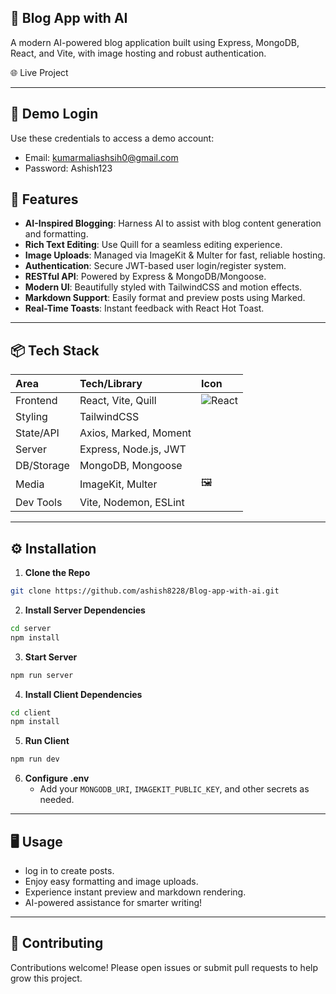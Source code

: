 ## 📝 Blog App with AI

A modern AI-powered blog application built using Express, MongoDB, React, and Vite, with image hosting and robust authentication.

🌐 Live Project

***

## 🧪 Demo Login

Use these credentials to access a demo account:
- Email: kumarmaliashsih0@gmail.com
- Password: Ashish123


## 🚀 Features

- **AI-Inspired Blogging**: Harness AI to assist with blog content generation and formatting.
- **Rich Text Editing**: Use Quill for a seamless editing experience.
- **Image Uploads**: Managed via ImageKit \& Multer for fast, reliable hosting.
- **Authentication**: Secure JWT-based user login/register system.
- **RESTful API**: Powered by Express \& MongoDB/Mongoose.
- **Modern UI**: Beautifully styled with TailwindCSS and motion effects.
- **Markdown Support**: Easily format and preview posts using Marked.
- **Real-Time Toasts**: Instant feedback with React Hot Toast.

***

## 📦 Tech Stack

| Area | Tech/Library | Icon |
| :-- | :-- | :-- |
| Frontend | React, Vite, Quill | ![React](https://skillicons.dev/icons?i=react) |
| Styling | TailwindCSS | 
| State/API | Axios, Marked, Moment | 
| Server | Express, Node.js, JWT | 
| DB/Storage | MongoDB, Mongoose | 
| Media | ImageKit, Multer | 🖼️ |
| Dev Tools | Vite, Nodemon, ESLint |  |


***

## ⚙️ Installation

1. **Clone the Repo**

```bash
git clone https://github.com/ashish8228/Blog-app-with-ai.git
```

2. **Install Server Dependencies**

```bash
cd server
npm install
```

3. **Start Server**

```bash
npm run server
```

4. **Install Client Dependencies**

```bash
cd client
npm install
```

5. **Run Client**

```bash
npm run dev
```

6. **Configure .env**
    - Add your `MONGODB_URI`, `IMAGEKIT_PUBLIC_KEY`, and other secrets as needed.

***

## 🖥️ Usage

- log in to create posts.
- Enjoy easy formatting and image uploads.
- Experience instant preview and markdown rendering.
- AI-powered assistance for smarter writing!

***

## 🙌 Contributing

Contributions welcome! Please open issues or submit pull requests to help grow this project.


